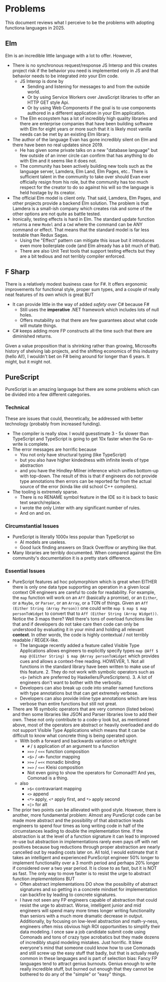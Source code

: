 # Problems

This document reviews what I perceive to be the problems with adopting functiona languages in 2025.

## Elm

Elm is an incredible little language with a lot to offer. However,

- There is no synchronous request/response JS Interop and this creates project risk if the behavior you need is implemented only in JS and that behavior needs to
be integrated _into_ your Elm code.
  - JS Interop is done by
    - Sending and listening for messages to and from the outside world.
    - Or by using Service Workers over JavaScript libraries to offer an HTTP GET style Api.
    - Or by using Web Components if the goal is to use components authored in a different application in your Elm application.
  - The Elm ecosystem has a lot of incredibly high quality libraries and there are enterprise companies that have been building
  software with Elm for eight years or more such that it is likely most vanilla needs can be met by an existing Elm library.
- The author of the language Evan has gone incredibly silent on Elm and there have been no real updates since 2019.
  - He has given some private talks on a new "database language" but few outside of an inner circle can confirm that has anything to do with Elm and it seems
  like it does not.
  - The community has been actively building new tools such as the language server, Lamdera, Elm Land, Elm Pages, etc.. There is sufficient talent in the
  community to take over should Evan ever officially resign from his role, but the community has too much respect for the creator to do so against
  his will so the language is held hostage by its creator.
- The official Elm model is client only. That said, Lamdera, Elm Pages, and other projects provide a backend Elm solution. The problem is that Lamdera is a small-ish company
  which creates risk and some of the other options are not quite as battle tested.
- Ironically, testing effects is hard in Elm. The standard update function returns a new `Model` and a `Cmd` where the command can be ANY command or effect. That means
that the standard model is far less testable than Redux Sagas.
  - Using the "Effect" pattern can mitigate this issue but it introduces even more boilerplate code (and Elm already has a bit much of that).
  - There are also Unit Test tools that support testing effects but they are a bit tedious and not terribly compiler enforced.

## F Sharp

There is a relatively modest business case for F#. It offers ergonomic improvements for functional style, proper sum types, and a couple of really neat features of its own
which is great BUT

- It can provide little in the way of added _safety_ over C# because F#
  - Still uses the **imperative** .NET framework which includes lots of null holes.
  - Offers mutability so that there are few guarantees about what code will mutate things.
- C# keeps adding more FP constructs all the time such that there are diminished returns.

Given a value proposition that is shrinking rather than growing, Microsofts history of shelving lab projects, and the shifting economics of this industry (hello AI!),
I wouldn't bet on F# being around for longer than 6 years. It might, but it might not.

## PureScript

PureScript is an amazing language but there are some problems which can be divided into a few different categories.

### Technical

These are issues that could, theoretically, be addressed with better technology (probably from increased funding).

- The compiler is really slow. I would guesstimate 3 - 5x slower than TypeScript and TypeScript is going to get 10x faster when the Go re-write is complete.
- The error messages are horrific because
  - You not only have structural typing (like TypeScript)
  - but you also have higher kindedness with infinite levels of type abstraction
  - and you have the Hindley-Milner inference which unifies bottom-up with top-down. The result of this is that if engineers do not provide type annotations
  then errors can be reported far from the actual source of the error (kinda like old school C++ compilers).
- The tooling is extremely sparse.
  - There is no RENAME symbol feature in the IDE so it is back to basic text search/replace.
  - I wrote the only Linter with any significant number of rules.
  - And on and on.

### Circumstantial Issues

- PureScript is literally 1000x less popular than TypeScript so
  - AI models are useless.
  - Good luck finding answers on Stack Overlfow or anything like that.
- Many libraries are terribly documented. When compared against the Elm community's documentation it is a pretty stark difference.

### Essential Issues

- PureScript features ad hoc polymorphism which is great when EITHER there is only one data type supporting an operation in a given local context OR engineers are careful to code for readability.
For example, the `map` function will work on an `Aff` (basically a promise), or an `Either`, or a `Maybe`, or `Parser`, or an `Array`, or a TON of things. Given an `Aff (Either String (Array Person))` one could write `map $ map $ map personToWidget` to convert that to `Aff (Either String (Array Widget))`. Notice the 3 maps there? Well there's tons of overload functions like that and if developers do not take care then code can only be understood by evaluating it in your mind and holding all relevant **context**. In other words, the code is highly contextual / not terribly readable / REGEX-like.
  - The language recently added a feature called Visible Type Applications allows engineers to explicitly specify types `map @Aff $ map @(Either String) $ map @Array personToWidget` which provides cues and allows a context-free reading.
  HOWEVER, 1. Not all functions in the standard library have been written to make use of this feature. 2. They do not work with symbolic operators such as `<$>` (which are preferred by Haskellers/PureScripters). 3. A lot of engineers don't want to bother with the verbosity.
  - Developers can also break up code into smaller named functions with type annotations but that can get extremely verbose.
  - Developers can also provide inline type annotations which are less verbose than entire functions but still not great.
- There are 16 symbolic operators that are very common (listed below) and then some libraries like JSON and Parser libraries love to add their own. These not only contribute to a code-y look but, as mentioned above, most
of the operators are abstract or heavily overloaded and do not support Visible Type Applications which means that it can be difficult to know what concrete thing is being operated upon.
  - With both a forward and backwards variation or left/right
    - `#` / `$` application of an argument to a function
    - `>>>` / `<<<` function composition
    - `<$>` / `<#>` functor mapping
    - `>>=` / `=<<` monadic binding
    - `>=>` / `<=<` Kleisi composition
    - Not even going to show the operators for Comonad!!! And yes, Comonad is a thing.
  - also
    - `>$<` contravariant mapping
    - `<>` append
    - `<*>` apply, `<*` apply first, and `*>` apply second
    - `<|>` for alt
- The prior two points can be allievated with good style. However, there is another, more fundamental problem: Almost any PureScript code can be made more abstract and the possibility of that
abstraction leads engineers to spend four times as long writing code in half of the circumstances leading to double the implementation time. If the abstraction is at the level of a function
signature it can lead to improved re-use but abstraction in implementations rarely even pays off with net positives because bug reductions through proper abstraction are nearly cancelled out
by reading costs later on. All told, I would estimate that it takes an intelligent and experienced PureScript engineer 50% longer to implement functionality over a 3 month period and perhaps
20% longer if considered over a two year period. It is close to as fast, but it is NOT as fast. The only way to move faster is to resist the urge to abstract function _implementations_ BUT
  - Often abstract implementations DO show the possibility of abstract signatures and so getting in a concrete mindset for implementation can backfire by leading to concrete signatures.
  - I have not seen any FP engineers capable of abstraction that could resist the urge to abstract. Worse, intelligent junior and mid engineers will spend many more times longer writing
  functionality than seniors with a much more dramatic decrease in output. Additionally, by focusing on low-level abstraction and math-y-ness, engineers often miss obvious high ROI opportunities to simplify
  their data modeling. I once saw a job candidate submit code using Comonads and tons of crazy type acrobatics but they made dozens of incredibly stupid modeling mistakes. Just horrific. It blew
  everyone's mind that someone could know how to use Comonads and still screw up the easy stuff that badly, but that is actually really common in these languages and is part of selection bias:
  Fancy FP languages tend to attract genius burnouts. Genius enough to write really incredible stuff, but burned out enough that they cannot be bothered to do any of the "simple" or "easy" things.
